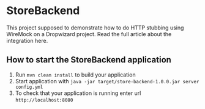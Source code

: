 # StoreBackend

This project supposed to demonstrate how to do HTTP stubbing using WireMock on a Dropwizard project.
Read the full article about the integration here.

How to start the StoreBackend application
---

1. Run `mvn clean install` to build your application
1. Start application with `java -jar target/store-backend-1.0.0.jar server config.yml`
1. To check that your application is running enter url `http://localhost:8080`